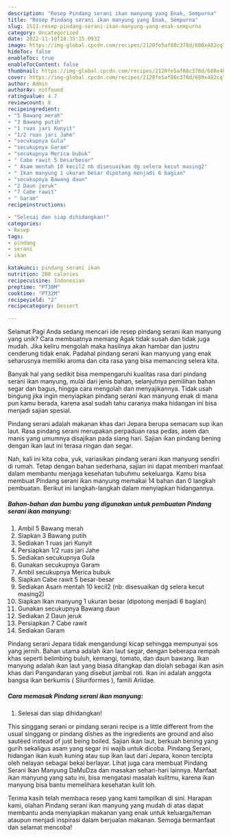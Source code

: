 ```yaml
---
description: "Resep Pindang serani ikan manyung yang Enak, Sempurna"
title: "Resep Pindang serani ikan manyung yang Enak, Sempurna"
slug: 1511-resep-pindang-serani-ikan-manyung-yang-enak-sempurna
category: Uncategorized
date: 2022-11-10T18:35:15.093Z
image: https://img-global.cpcdn.com/recipes/2120fe5af88c378d/680x482cq70/pindang-serani-ikan-manyung-foto-resep-utama.jpg
hideToc: false
enableToc: true
enableTocContent: false
thumbnail: https://img-global.cpcdn.com/recipes/2120fe5af88c378d/680x482cq70/pindang-serani-ikan-manyung-foto-resep-utama.jpg
cover: https://img-global.cpcdn.com/recipes/2120fe5af88c378d/680x482cq70/pindang-serani-ikan-manyung-foto-resep-utama.jpg
author: Admin
authorAv: notfound
ratingvalue: 4.7
reviewcount: 8
recipeingredient:
- "5 Bawang merah"
- "3 Bawang putih"
- "1 ruas jari Kunyit"
- "1/2 ruas jari Jahe"
- "secukupnya Gula"
- "secukupnya Garam"
- "secukupnya Merica bubuk"
- " Cabe rawit 5 besarbesar"
- " Asam mentah 10 kecil2 nb disesuaikan dg selera kecut masing2"
- " Ikan manyung 1 ukuran besar dipotong menjadi 6 bagian"
- "secukupnya Bawang daun"
- "2 Daun jeruk"
- "7 Cabe rawit"
- " Garam"
recipeinstructions:

- "Selesai dan siap dihidangkan!"
categories:
- Resep
tags:
- pindang
- serani
- ikan

katakunci: pindang serani ikan 
nutrition: 280 calories
recipecuisine: Indonesian
preptime: "PT30M"
cooktime: "PT32M"
recipeyield: "2"
recipecategory: Dessert

---
```



Selamat Pagi Anda sedang mencari ide resep pindang serani ikan manyung yang unik? Cara membuatnya memang Agak tidak susah dan tidak juga mudah. Jika keliru mengolah maka hasilnya akan hambar dan justru cenderung tidak enak. Padahal pindang serani ikan manyung yang enak seharusnya memiliki aroma dan cita rasa yang bisa memancing selera kita.


Banyak hal yang sedikit bisa mempengaruhi kualitas rasa dari pindang serani ikan manyung, mulai dari jenis bahan, selanjutnya pemilihan bahan segar dan bagus, hingga cara mengolah dan menyajikannya. Tidak usah bingung jika ingin menyiapkan pindang serani ikan manyung enak di mana pun kamu berada, karena asal sudah tahu caranya maka hidangan ini bisa menjadi sajian spesial.

Pindang serani adalah makanan khas dari Jepara berupa semacam sup ikan laut. Rasa pindang serani merupakan perpaduan rasa pedas, asem dan manis yang umumnya disajikan pada siang hari. Sajian ikan pindang bening dengan ikan laut ini terasa ringan dan segar.


Nah, kali ini kita coba, yuk, variasikan pindang serani ikan manyung sendiri di rumah. Tetap dengan bahan sederhana, sajian ini dapat memberi manfaat dalam membantu menjaga kesehatan tubuhmu sekeluarga. Kamu bisa membuat Pindang serani ikan manyung memakai 14 bahan dan 0 langkah pembuatan. Berikut ini langkah-langkah dalam menyiapkan hidangannya.

<!--inarticleads1-->

##### Bahan-bahan dan bumbu yang digunakan untuk pembuatan Pindang serani ikan manyung:

1. Ambil 5 Bawang merah
1. Siapkan 3 Bawang putih
1. Sediakan 1 ruas jari Kunyit
1. Persiapkan 1/2 ruas jari Jahe
1. Sediakan secukupnya Gula
1. Gunakan secukupnya Garam
1. Ambil secukupnya Merica bubuk
1. Siapkan  Cabe rawit 5 besar-besar
1. Sediakan  Asam mentah 10 kecil2 (nb: disesuaikan dg selera kecut masing2)
1. Siapkan  Ikan manyung 1 ukuran besar (dipotong menjadi 6 bagian)
1. Gunakan secukupnya Bawang daun
1. Sediakan 2 Daun jeruk
1. Persiapkan 7 Cabe rawit
1. Sediakan  Garam


Pindang serani Jepara tidak mengandungi kicap sehingga mempunyai sos yang jernih. Bahan utama adalah ikan laut segar, dengan beberapa rempah khas seperti belimbing buluh, kemangi, tomato, dan daun bawang. Ikan manyung adalah ikan laut yang biasa ditangkap dan diolah sebagai ikan asin khas dari Pangandaran yang disebut jambal roti. Ikan ini adalah anggota bangsa ikan berkumis ( Siluriformes ), famili Ariidae. 

<!--inarticleads2-->

##### Cara memasak Pindang serani ikan manyung:


1. Selesai dan siap dihidangkan!

This singgang serani or pindang serani recipe is a little different from the usual singgang or pindang dishes as the ingredients are ground and also sautéed instead of just being boiled. Sajian ikan laut, berkuah bening yang gurih sekaligus asam yang segar ini wajib untuk dicoba. Pindang Serani, hidangan ikan kuah kuning atau sup ikan laut dari Jepara, konon tercipta oleh nelayan sebagai bekal berlayar. Lihat juga cara membuat Pindang Serani Ikan Manyung DaMuDza dan masakan sehari-hari lainnya. Manfaat ikan manyung yang satu ini, bisa mengatasi masalah kulitmu, karena ikan manyung bisa bantu memelihara kesehatan kulit loh. 

Terima kasih telah membaca resep yang kami tampilkan di sini. Harapan kami, olahan Pindang serani ikan manyung yang mudah di atas dapat membantu anda menyiapkan makanan yang enak untuk keluarga/teman ataupun menjadi inspirasi dalam berjualan makanan. Semoga bermanfaat dan selamat mencoba!
